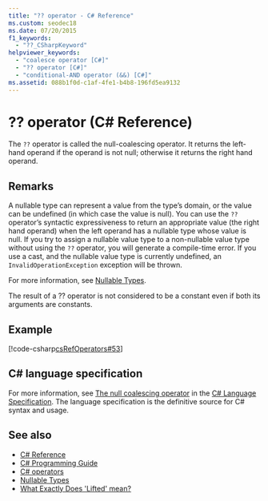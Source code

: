 ```yaml
---
title: "?? operator - C# Reference"
ms.custom: seodec18
ms.date: 07/20/2015
f1_keywords: 
  - "??_CSharpKeyword"
helpviewer_keywords: 
  - "coalesce operator [C#]"
  - "?? operator [C#]"
  - "conditional-AND operator (&&) [C#]"
ms.assetid: 088b1f0d-c1af-4fe1-b4b8-196fd5ea9132
---
```

# ?? operator (C# Reference)

The `??` operator is called the null-coalescing operator.  It returns the left-hand operand if the operand is not null; otherwise it returns the right hand operand.

## Remarks

A nullable type can represent a value from the type’s domain, or the value can be undefined (in which case the value is null). You can use the `??` operator’s syntactic expressiveness to return an appropriate value (the right hand operand) when the left operand has a nullable type whose value is null. If you try to assign a nullable value type to a non-nullable value type without using the `??` operator, you will generate a compile-time error. If you use a cast, and the nullable value type is currently undefined, an `InvalidOperationException` exception will be thrown.

For more information, see [Nullable Types](../../programming-guide/nullable-types/index.md).

The result of a ?? operator is not considered to be a constant even if both its arguments are constants.

## Example

[!code-csharp[csRefOperators#53](~/samples/snippets/csharp/VS_Snippets_VBCSharp/csrefOperators/CS/csrefOperators.cs#53)]

## C# language specification

For more information, see [The null coalescing operator](~/_csharplang/spec/expressions.md#the-null-coalescing-operator) in the [C# Language Specification](../language-specification/index.md). The language specification is the definitive source for C# syntax and usage.

## See also

- [C# Reference](../index.md)
- [C# Programming Guide](../../programming-guide/index.md)
- [C# operators](index.md)
- [Nullable Types](../../programming-guide/nullable-types/index.md)
- [What Exactly Does 'Lifted' mean?](https://blogs.msdn.microsoft.com/ericlippert/2007/06/27/what-exactly-does-lifted-mean/)